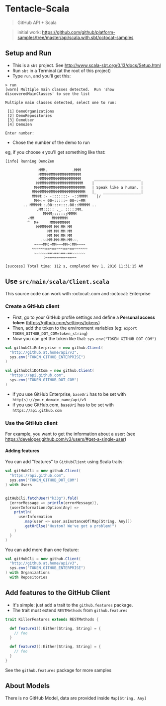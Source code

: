 # Tentacle-Scala

> GitHub API + Scala

> initial work: https://github.com/github/platform-samples/tree/master/api/scala.with.sbt/octocat-samples

## Setup and Run

- This is a `sbt` project. See http://www.scala-sbt.org/0.13/docs/Setup.html
- Run `sbt` in a Terminal (at the root of this project)
- Type `run`, and you'll get this:
```shell
> run
[warn] Multiple main classes detected.  Run 'show discoveredMainClasses' to see the list

Multiple main classes detected, select one to run:

 [1] DemoOrganizations
 [2] DemoRepositories
 [3] DemoUser
 [4] DemoZen

Enter number:
```
- Chose the number of the demo to run

eg, if you choose `4` you'll get something like that:

```shell
[info] Running DemoZen

               MMM.           .MMM
               MMMMMMMMMMMMMMMMMMM
               MMMMMMMMMMMMMMMMMMM      _____________________
              MMMMMMMMMMMMMMMMMMMMM    |                     |
             MMMMMMMMMMMMMMMMMMMMMMM   | Speak like a human. |
            MMMMMMMMMMMMMMMMMMMMMMMM   |_   _________________|
            MMMM::- -:::::::- -::MMMM    |/
             MM~:~ 00~:::::~ 00~:~MM
        .. MMMMM::.00:::+:::.00::MMMMM ..
              .MM::::: ._. :::::MM.
                 MMMM;:::::;MMMM
          -MM        MMMMMMM
          ^  M+     MMMMMMMMM
              MMMMMMM MM MM MM
                   MM MM MM MM
                   MM MM MM MM
                .~~MM~MM~MM~MM~~.
             ~~~~MM:~MM~~~MM~:MM~~~~
            ~~~~~~==~==~~~==~==~~~~~~
             ~~~~~~==~==~==~==~~~~~~
                 :~==~==~==~==~~

[success] Total time: 112 s, completed Nov 1, 2016 11:31:15 AM
```

## Use `src/main/scala/Client.scala`

This source code can work with :octocat:.com and :octocat: Enterprise

### Create a GitHub client

- First, go to your GitHub profile settings and define a **Personal access token** (https://github.com/settings/tokens)
- Then, add the token to the environment variables (eg: `export TOKEN_GITHUB_DOT_COM=token_string`)
- Now you can get the token like that: `sys.env("TOKEN_GITHUB_DOT_COM")`

```scala
val githubCliEnterprise = new github.Client(
  "http://github.at.home/api/v3",
  sys.env("TOKEN_GITHUB_ENTERPRISE")
)

val githubCliDotCom = new github.Client(
  "https://api.github.com",
  sys.env("TOKEN_GITHUB_DOT_COM")
)
```

- if you use GitHub Enterprise, `baseUri` has to be set with `http(s)://your_domain_name/api/v3`
- if you use GitHub.com, `baseUri` has to be set with `https://api.github.com`

### Use the GitHub client

For example, you want to get the information about a user:
(see https://developer.github.com/v3/users/#get-a-single-user)

#### Adding features

You can add "features" to `GitHubClient` using Scala traits:

```scala
val gitHubCli = new github.Client(
  "https://api.github.com",
  sys.env("TOKEN_GITHUB_DOT_COM")
) with Users


gitHubCli.fetchUser("k33g").fold(
  {errorMessage => println(errorMessage)},
  {userInformation:Option[Any] =>
    println(
      userInformation
        .map(user => user.asInstanceOf[Map[String, Any]])
        .getOrElse("Huston? We've got a problem!")
    )
  }
)
```

You can add more than one feature:

```scala
val gitHubCli = new github.Client(
  "http://github.at.home/api/v3",
  sys.env("TOKEN_GITHUB_ENTERPRISE")
) with Organizations
  with Repositories
```

## Add features to the GitHub Client

- It's simple: just add a trait to the `github.features` package.
- The trait must extend `RESTMethods` from `github.features`

```scala
trait KillerFeatures extends RESTMethods {

  def feature1():Either[String, String] = {
    // foo
  }

  def feature2():Either[String, String] = {
    // foo
  }
}
```

See the `github.features` package for more samples

## About Models

There is no GitHub Model, data are provided inside `Map[String, Any]`
